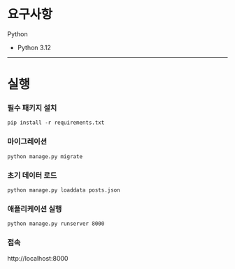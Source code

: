 # 요구사항
Python
- Python 3.12
---

# 실행
### 필수 패키지 설치
```
pip install -r requirements.txt
```

### 마이그레이션
```
python manage.py migrate
```

### 초기 데이터 로드
```
python manage.py loaddata posts.json
```

### 애플리케이션 실행
```
python manage.py runserver 8000
```

### 접속
http://localhost:8000
